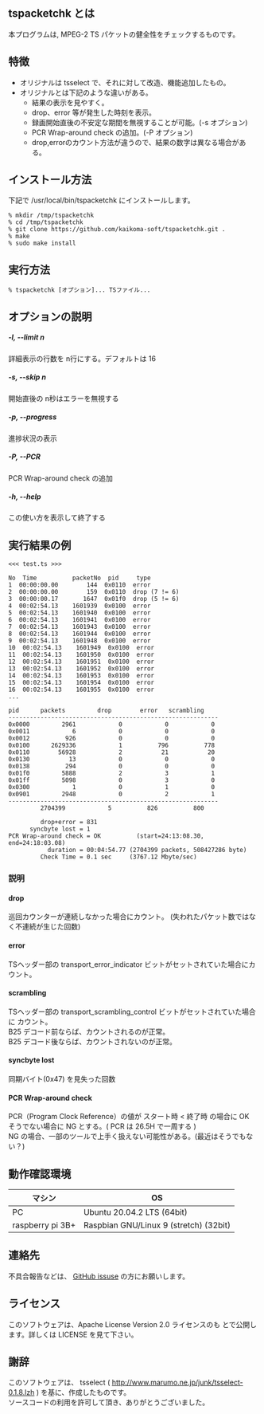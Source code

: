 
## tspacketchk とは

本プログラムは,
MPEG-2 TS パケットの健全性をチェックするものです。

## 特徴

* オリジナルは tsselect で、それに対して改造、機能追加したもの。
* オリジナルとは下記のような違いがある。
    * 結果の表示を見やすく。
    * drop、error 等が発生した時刻を表示。
    * 録画開始直後の不安定な期間を無視することが可能。(-s オプション)
    * PCR Wrap-around check の追加。(-P オプション)
    * drop,errorのカウント方法が違うので、結果の数字は異なる場合がある。


## インストール方法
下記で /usr/local/bin/tspacketchk にインストールします。
   ```
   % mkdir /tmp/tspacketchk
   % cd /tmp/tspacketchk
   % git clone https://github.com/kaikoma-soft/tspacketchk.git .
   % make
   % sudo make install
   ```

## 実行方法

   ```
  % tspacketchk [オプション]... TSファイル...
   ```

## オプションの説明

#####  -l, --limit n
詳細表示の行数を n行にする。デフォルトは 16

#####  -s, --skip n
開始直後の n秒はエラーを無視する

##### -p, --progress
進捗状況の表示

##### -P, --PCR
PCR Wrap-around check の追加

#####  -h, --help
この使い方を表示して終了する

## 実行結果の例

   ```
<<< test.ts >>>

  No  Time          packetNo  pid     type        
   1  00:00:00.00        144  0x0110  error       
   2  00:00:00.00        159  0x0110  drop (7 != 6)
   3  00:00:00.17       1647  0x01f0  drop (5 != 6)
   4  00:02:54.13    1601939  0x0100  error       
   5  00:02:54.13    1601940  0x0100  error       
   6  00:02:54.13    1601941  0x0100  error       
   7  00:02:54.13    1601943  0x0100  error       
   8  00:02:54.13    1601944  0x0100  error       
   9  00:02:54.13    1601948  0x0100  error       
  10  00:02:54.13    1601949  0x0100  error       
  11  00:02:54.13    1601950  0x0100  error       
  12  00:02:54.13    1601951  0x0100  error       
  13  00:02:54.13    1601952  0x0100  error       
  14  00:02:54.13    1601953  0x0100  error       
  15  00:02:54.13    1601954  0x0100  error       
  16  00:02:54.13    1601955  0x0100  error       
...

   pid      packets         drop        error   scrambling
-----------------------------------------------------------
0x0000         2961            0            0            0
0x0011            6            0            0            0
0x0012          926            0            0            0
0x0100      2629336            1          796          778
0x0110        56928            2           21           20
0x0130           13            0            0            0
0x0138          294            0            0            0
0x01f0         5888            2            3            1
0x01ff         5098            0            3            0
0x0300            1            0            1            0
0x0901         2948            0            2            1
-----------------------------------------------------------
            2704399            5          826          800

            drop+error = 831
         syncbyte lost = 1
 PCR Wrap-around check = OK          (start=24:13:08.30, end=24:18:03.08)
              duration = 00:04:54.77 (2704399 packets, 508427286 byte)
            Check Time = 0.1 sec     (3767.12 Mbyte/sec)
   ```

### 説明

#### drop
巡回カウンターが連続しなかった場合にカウント。
(失われたパケット数ではなく不連続が生じた回数)
#### error
TSヘッダー部の transport_error_indicator ビットがセットされていた場合にカウント。
#### scrambling
TSヘッダー部の transport_scrambling_control ビットがセットされていた場合に
カウント。<br>
B25 デコード前ならば、カウントされるのが正常。<br>
B25 デコード後ならば、カウントされないのが正常。

#### syncbyte lost
同期バイト(0x47) を見失った回数

#### PCR Wrap-around check
PCR（Program Clock Reference）の値が スタート時 < 終了時 の場合に OK
<br>
そうでない場合に NG とする。( PCR は 26.5H で一周する )
<br>
NG の場合、一部のツールで上手く扱えない可能性がある。(最近はそうでもない？)



## 動作確認環境


| マシン           | OS                                    |
|------------------|---------------------------------------|
| PC               |    Ubuntu 20.04.2 LTS (64bit)         |
| raspberry pi 3B+ | Raspbian GNU/Linux 9 (stretch) (32bit)|


## 連絡先

不具合報告などは、
[GitHub issuse](https://github.com/kaikoma-soft/tspacketchk/issues)
の方にお願いします。


## ライセンス
このソフトウェアは、Apache License Version 2.0 ライセンスのも
とで公開します。詳しくは LICENSE を見て下さい。


## 謝辞

このソフトウェアは、
 tsselect ( http://www.marumo.ne.jp/junk/tsselect-0.1.8.lzh )
を基に、作成したものです。<br>
ソースコードの利用を許可して頂き、ありがとうございました。
